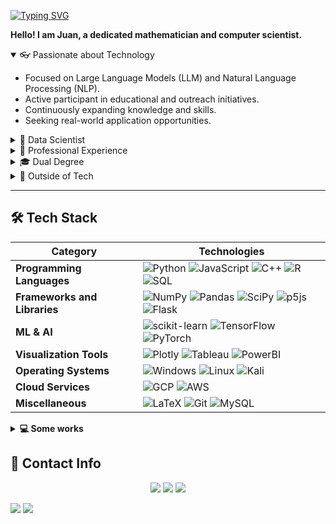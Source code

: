[![Typing SVG](https://readme-typing-svg.demolab.com?font=Nunito&size=50&duration=4000&pause=500&color=F7DE15&center=true&vCenter=true&width=900&height=80&lines=I'm+a+mathematician;I'm+a+computer+scientist)](https://git.io/typing-svg)

**Hello! I am Juan, a dedicated mathematician and computer scientist.**

<details open> 
<summary>👓 Passionate about Technology</summary>
    <ul>
        <li>Focused on Large Language Models (LLM) and Natural Language Processing (NLP).</li>
        <li>Active participant in educational and outreach initiatives.</li>
        <li>Continuously expanding knowledge and skills.</li>
        <li>Seeking real-world application opportunities.</li>
    </ul>
</details>

<details>  
<summary>🚀 Data Scientist</summary>
    <ul>
        <li>Currently working as a Data Scientist at Ipsos, leading data analysis projects and developing machine learning models for sentiment analysis and topic classification.</li>
        <li>Designing and maintaining interactive applications for data visualization using Shiny and Streamlit.</li>
        <li>Managing and configuring Google Cloud services to handle and process large datasets efficiently.</li>
    </ul>
</details>

<details>  
<summary>💼 Professional Experience</summary>
    <ul>
        <li>Research Assistant at Harvard Business School (HBS), collaborating on economic research projects and developing mathematical models related to corporate strategy and organizational economics.</li>
    </ul>
</details>

<details>
<summary>🎓 Dual Degree</summary>
    <ul>
        <li>BSc in Mathematics, Universidad Nacional de Colombia.</li>
        <li>BSc in Computer Science, Universidad Nacional de Colombia (soon).</li>
    </ul>
</details>

<details>
<summary>💅 Outside of Tech</summary>
    <ul>
        <li>Enjoy playing the guitar and participating in ultimate frisbee.</li>
        <li>Passionate about nature and outdoor activities.</li>
    </ul>
</details>

___

<!-- Tech Stack -->  
## 🛠️ Tech Stack
<p align="center">

| **Category** | **Technologies** |
| - | - |
| **Programming Languages** | ![Python](https://img.shields.io/badge/Python-FFD43B?style=for-the-badge&logo=python&logoColor=blue) ![JavaScript](https://img.shields.io/badge/javascript-%23323330.svg?style=for-the-badge&logo=javascript&logoColor=%23F7DF1E) ![C++](https://img.shields.io/badge/c++-%2300599C.svg?style=for-the-badge&logo=c%2B%2B&logoColor=white) ![R](https://img.shields.io/badge/r-%23276DC3.svg?style=for-the-badge&logo=r&logoColor=white) ![SQL](https://img.shields.io/badge/sql-%2307405e.svg?style=for-the-badge&logo=postgresql&logoColor=white) |
| **Frameworks and Libraries** | ![NumPy](https://img.shields.io/badge/numpy-%23013243.svg?style=for-the-badge&logo=numpy&logoColor=white) ![Pandas](https://img.shields.io/badge/pandas-%23150458.svg?style=for-the-badge&logo=pandas&logoColor=white) ![SciPy](https://img.shields.io/badge/SciPy-%230C55A5.svg?style=for-the-badge&logo=scipy&logoColor=%white) ![p5js](https://img.shields.io/badge/p5.js-ED225D?style=for-the-badge&logo=p5.js&logoColor=FFFFFF) ![Flask](https://img.shields.io/badge/flask-%23000.svg?style=for-the-badge&logo=flask&logoColor=white) |
| **ML & AI** | ![scikit-learn](https://img.shields.io/badge/scikit--learn-%23F7931E.svg?style=for-the-badge&logo=scikit-learn&logoColor=white) ![TensorFlow](https://img.shields.io/badge/TensorFlow-%23FF6F00.svg?style=for-the-badge&logo=TensorFlow&logoColor=white) ![PyTorch](https://img.shields.io/badge/pytorch-%23EE4C2C.svg?style=for-the-badge&logo=pytorch&logoColor=white) |
| **Visualization Tools** | ![Plotly](https://img.shields.io/badge/Plotly-%233F4F75.svg?style=for-the-badge&logo=plotly&logoColor=white) ![Tableau](https://img.shields.io/badge/Tableau-E97627?style=for-the-badge&logo=Tableau&logoColor=white) ![PowerBI](https://img.shields.io/badge/PowerBI-F2C811?style=for-the-badge&logo=Power%20BI&logoColor=black) |
| **Operating Systems** | ![Windows](https://img.shields.io/badge/Windows-0078D6?style=for-the-badge&logo=windows&logoColor=white) ![Linux](https://img.shields.io/badge/Linux-FCC624?style=for-the-badge&logo=linux&logoColor=black) ![Kali](https://img.shields.io/badge/Kali-268BEE?style=for-the-badge&logo=kalilinux&logoColor=white) |
| **Cloud Services** | ![GCP](https://img.shields.io/badge/Google%20Cloud-4285F4?style=for-the-badge&logo=google-cloud&logoColor=white) ![AWS](https://img.shields.io/badge/Amazon%20AWS-232F3E?style=for-the-badge&logo=amazon-aws&logoColor=white) |
| **Miscellaneous** | ![LaTeX](https://img.shields.io/badge/latex-%23008080.svg?style=for-the-badge&logo=latex&logoColor=white) ![Git](https://img.shields.io/badge/git-%23F05033.svg?style=for-the-badge&logo=git&logoColor=white) ![MySQL](https://img.shields.io/badge/mysql-%2300f.svg?style=for-the-badge&logo=mysql&logoColor=white) |


</p>

<details>
<summary><b>💻 Some works</b></summary>

### 💻 Some works in tech

| **Project** | **Description** |
| - | - |
| [TextInsight](https://textinsight-ipsos.streamlit.app/) | An interactive text analysis tool built with Streamlit. |
| [MadameX](https://juanlara18.github.io/MadameX/) | A web-based game developed using JavaScript. |
| [BrickBreaker](https://juanlara18.github.io/BrickBreaker/) | A classic brick breaker game implemented in JavaScript. |
| [Tetris](https://juanlara18.github.io/Tetris/) | A web version of the popular Tetris game created using JavaScript. |
| [Atlantida](https://juanlara18.github.io/Atlantida-Web-Page/index.html) | A website for the Atlantida project. |

### 📊 Some works in Maths
<!-- Add your mathematics projects here -->

### 💼 Some works in Economy
<!-- Add your economics projects here -->

</details>

<!-- Contact -->
## 💬 Contact Info

<p align="center">
<a href="https://www.linkedin.com/in/juandavidlara/"><img src="https://img.shields.io/badge/linkedin-%230077B5.svg?style=for-the-badge&logo=linkedin&logoColor=white" /></a>
<a href="https://www.instagram.com/juanlara.io/?hl=es-la"><img src="https://img.shields.io/badge/Instagram-%23E4405F.svg?style=for-the-badge&logo=Instagram&logoColor=white" /></a>
<a href="https://www.youtube.com/channel/UCk8OV8eN6lbwoJDCdKc42ew"><img src="https://img.shields.io/badge/YouTube-%23FF0000.svg?style=for-the-badge&logo=YouTube&logoColor=white" /></a>
</p>

![](https://komarev.com/ghpvc/?username=JuanLara18) ![](https://img.shields.io/github/followers/JuanLara18.svg?style=social&label=Follow)
